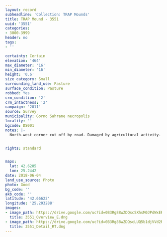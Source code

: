 ```yaml
---
layout: record
subheadline: 'Collection: TRAP Mounds'
title: TRAP Mound - 3551
uuid: '3551'
categories:
- 3000-3999
header: no
tags:
- ''

certainty: Certain
elevation: '464'
max_diameter: '16'
min_diameter: '16'
height: '0.6'
size_category: Small
surrounding_land_use: Pasture
surface_condition: Pasture
robbed: Yes
crm_condition: '2'
crm_intactness: '2'
campaign: '2011'
source: Survey
municipality: Gorno Sahrane necropolis
locality: ''
bgcode: DS001
notes: |-
  North-west corner cut off by road. Damaged by agricultural activity. Scatter of medium-sized stones.


rights: standard


maps:
  lat: 42.6285
  lon: 25.2442
date: 2018-06-04
land_use_source: Photo
photo: Good
bg_code: ''
akb_code: ''
latitude: '42.66622'
longitude: '25.203288'
images:
- image_path: https://drive.google.com/uc?id=0B3Rg88wZDQscSXhsM0JPdWxER3c
  title: 3551_Overview_E.dng
- image_path: https://drive.google.com/uc?id=0B3Rg88wZDQscLUQ5b1djVVd2R00
  title: 3551_Detail_RT.dng
---
```

